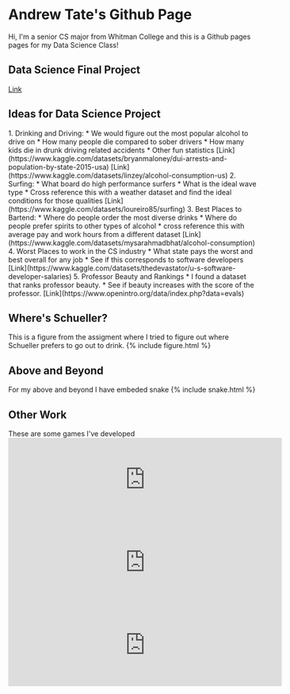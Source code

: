 
<h1>Andrew Tate's Github Page</h1>
Hi, I'm a senior CS major from Whitman College and this is a Github pages pages
for my Data Science Class!

<h2>Data Science Final Project</h2>
<a href="https://tater-tot25.github.io/DataScienceFinalProject/" target="_blank">Link</a>

<h2>Ideas for Data Science Project</h2>
1. Drinking and Driving:
    * We would figure out the most popular alcohol to drive on
    * How many people die compared to sober drivers
    * How many kids die in drunk driving related accidents
    * Other fun statistics
    [Link](https://www.kaggle.com/datasets/bryanmaloney/dui-arrests-and-population-by-state-2015-usa)
    [Link](https://www.kaggle.com/datasets/linzey/alcohol-consumption-us)
2. Surfing:
    * What board do high performance surfers 
    * What is the ideal wave type
    * Cross reference this with a weather dataset and find the ideal conditions for those qualities
    [Link](https://www.kaggle.com/datasets/loureiro85/surfing)
3. Best Places to Bartend:
    * Where do people order the most diverse drinks
    * Where do people prefer spirits to other types of alcohol
    * cross reference this with average pay and work hours from a different dataset
    [Link](https://www.kaggle.com/datasets/mysarahmadbhat/alcohol-consumption)
4. Worst Places to work in the CS industry
    * What state pays the worst and best overall for any job
    * See if this corresponds to software developers
    [Link](https://www.kaggle.com/datasets/thedevastator/u-s-software-developer-salaries)
5. Professor Beauty and Rankings
    * I found a dataset that ranks professor beauty.
    * See if beauty increases with the score of the professor. 
    [Link](https://www.openintro.org/data/index.php?data=evals)

<h2>Where's Schueller?</h2>
This is a figure from the assigment where I tried to figure out where Schueller prefers
to go out to drink.
{% include figure.html %}

<h2>Above and Beyond</h2>
For my above and beyond I have embeded snake
{% include snake.html %}

<h2>Other Work</h2>
These are some games I've developed
<iframe frameborder="0" src="https://itch.io/embed/2271908?bg_color=3f3f3f&amp;fg_color=cbb6a9&amp;link_color=bf5e38&amp;border_color=6f6c6b" width="552" height="167"><a href="https://andrew-wilson.itch.io/static-sanctuary">Static Sanctuary by Tater-Tot</a></iframe>
<iframe frameborder="0" src="https://itch.io/embed/2420081?bg_color=dbbec0&amp;fg_color=000000&amp;link_color=e29066&amp;border_color=8cb832" width="552" height="167"><a href="https://andrew-wilson.itch.io/mowed">moWed by Tater-Tot</a></iframe>
<iframe frameborder="0" src="https://itch.io/embed/2070426?bg_color=743896&amp;fg_color=fce0ff&amp;link_color=76f9fa&amp;border_color=8a3db2" width="552" height="167"><a href="https://andrew-wilson.itch.io/space-exploration-vr">Space Exploration VR (Temporary Title) by Tater-Tot</a></iframe>
